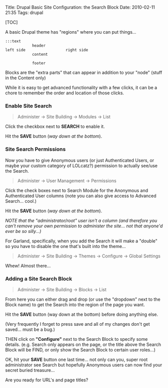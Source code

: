 Title: Drupal Basic Site Configuration: the Search Block
Date: 2010-02-11 21:35
Tags: drupal

[TOC] 

A basic Drupal theme has "regions" where you can put things...

    :::text
                header  
    left side                  right side
                content           

                footer

Blocks are the "extra parts" that can appear in addition to your "node" (stuff in the Content only)

While it is easy to get advanced functionality with a few clicks, it can be a chore to remember the order and location of those clicks.

### Enable Site Search

> Administer -> Site Building -> Modules -> List  

Click the checkbox next to **SEARCH** to enable it.

Hit the **SAVE** button (*way down at the bottom*).

### Site Search Permissions

Now you have to give Anonymous users (or just Authenticated Users, or maybe your custom category of LOLcatz?) permission to actually see/use the Search.  

> Administer -> User Management -> Permissions  

Click the check boxes next to Search Module for the Anonymous and Authenticated User columns (note you can also give access to Advanced Search... cool.)

Hit the **SAVE** button (*way down at the bottom*).

*NOTE that the "administrator/root" user isn't a column (and therefore you can't remove your own permission to administer the site... not that anyone'd ever be so silly...)*

For Garland, specifically, when you add the Search it will make a "double" so you have to disable the one that's built into the theme...  

> Administer -> Site Building -> Themes -> Configure -> Global Settings

Whew! Almost there...

### Adding a Site Search Block

> Administer -> Site Building -> Blocks -> List

From here you can either drag and drop (or use the "dropdown" next to the Block name) to get the Search into the region of the page you want.

Hit the **SAVE** button (way down at the bottom) before doing anything else.

(Very frequently I forget to press save and all of my changes don't get saved... must be a bug.)

THEN click on **"Configure"** next to the Search Block to specify some details. (e.g. Search only appears on the page, or the title above the Search Block will be FIND, or only show the Search Block to certain user roles...)

OK, hit your **SAVE** button one last time... not only can you, super root administrator see Search but hopefully Anonymous users can now find your secret buried treasure...

Are you ready for URL's and page titles?

